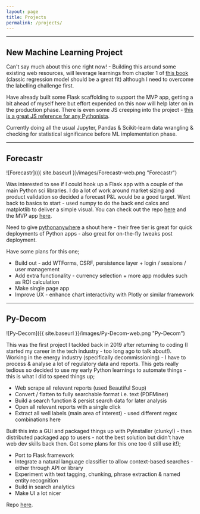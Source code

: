 ```yaml
---
layout: page
title: Projects
permalink: /projects/
---
```

----

## New Machine Learning Project

Can't say much about this one right now! - Building this around some existing web resources, will leverage learnings from
chapter 1 of [this book](https://www.amazon.co.uk/Hands-Machine-Learning-Scikit-Learn-TensorFlow/dp/1492032646/ref=asc_df_1492032646/?tag=googshopuk-21&linkCode=df0&hvadid=375498709181&hvpos=&hvnetw=g&hvrand=8546052863628994399&hvpone=&hvptwo=&hvqmt=&hvdev=c&hvdvcmdl=&hvlocint=&hvlocphy=1007293&hvtargid=pla-523968811896&psc=1&th=1&psc=1&tag=&ref=&adgrpid=76471991426&hvpone=&hvptwo=&hvadid=375498709181&hvpos=&hvnetw=g&hvrand=8546052863628994399&hvqmt=&hvdev=c&hvdvcmdl=&hvlocint=&hvlocphy=1007293&hvtargid=pla-523968811896) (classic regression model should be a great fit) although I need to overcome the labelling challenge first. 

Have already built some Flask scaffolding to support the MVP app, getting a bit ahead of myself here but effort expended on this now will help later on in the
production phase.  There is even some JS creeping into the project - [this is a great JS reference for any Pythonista](https://realpython.com/python-vs-javascript/).

Currently doing all the usual Jupyter, Pandas & Scikit-learn data wrangling & checking for statistical significance before ML implementation phase.  

----

## Forecastr

![Forecastr]({{ site.baseurl }}/images/Forecastr-web.png "Forecastr")

Was interested to see if I could hook up a Flask app with a couple of the main Python sci libraries.  I do a lot of work around market sizing and
product validation so decided a forecast P&L would be a good target.  Went back to basics to start - used numpy to do the back end calcs and matplotlib
to deliver a simple visual.  You can check out the repo [here](https://github.com/John-E-Davidson72/Forecastr-MVP) and the MVP app [here](https://johndavidson.eu.pythonanywhere.com/).  

Need to give [pythonanywhere](https://eu.pythonanywhere.com/) a shout here - their free tier is great for quick deployments of Python apps - also great for on-the-fly tweaks post deployment.

Have some plans for this one;

* Build out - add WTForms, CSRF, persistence layer + login / sessions / user management
* Add extra functionality - currency selection + more app modules such as ROI calculation
* Make single page app
* Improve UX - enhance chart interactivity with Plotly or similar framework

----

## Py-Decom

![Py-Decom]({{ site.baseurl }}/images/Py-Decom-web.png "Py-Decom")

This was the first project I tackled back in 2019 after returning to coding (I started my career in the tech industry - too long ago to talk about!).  
Working in the energy industry (specifically decommissioning) - I have to process & analyse a lot of regulatory data and reports.  This gets really
tedious so decided to use my early Python learnings to automate things - this is what I did to speed things up;

* Web scrape all relevant reports (used Beautiful Soup)
* Convert / flatten to fully searchable format i.e. text (PDFMiner)
* Build a search function & persist search data for later analysis
* Open all relevant reports with a single click
* Extract all well labels (main area of interest) - used different regex combinations here

Built this into a GUI and packaged things up with PyInstaller (clunky!) - then distributed packaged app to users - not the best solution but didn't have
web dev skills back then.  Got some plans for this one too (I still use it!);

* Port to Flask framework
* Integrate a natural language classifier to allow context-based searches - either through API or library
* Experiment with text tagging, chunking, phrase extraction & named entity recognition
* Build in search analytics
* Make UI a lot nicer

Repo [here](https://github.com/John-E-Davidson72/python-decom-2).


